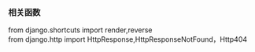 
### 相关函数
from django.shortcuts import render,reverse     
from django.http import HttpResponse,HttpResponseNotFound，Http404